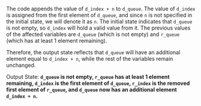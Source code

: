The code appends the value of `d_index + n` to `d_queue`. The value of `d_index` is assigned from the first element of `d_queue`, and since `n` is not specified in the initial state, we will denote it as `n`. The initial state indicates that `d_queue` is not empty, so `d_index` will hold a valid value from it. The previous values of the affected variables are `d_queue` (which is not empty) and `r_queue` (which has at least 1 element remaining). 

Therefore, the output state reflects that `d_queue` will have an additional element equal to `d_index + n`, while the rest of the variables remain unchanged.

Output State: **`d_queue` is not empty, `r_queue` has at least 1 element remaining, `d_index` is the first element of `d_queue`, `r_index` is the removed first element of `r_queue`, and `d_queue` now has an additional element `d_index + n`.**